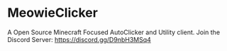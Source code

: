 # MeowieClicker
A Open Source Minecraft Focused AutoClicker and Utility client.
Join the Discord Server: https://discord.gg/D9nbH3MSq4

